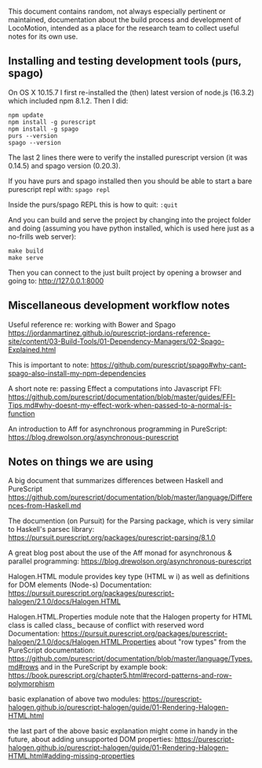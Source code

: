 This document contains random, not always especially pertinent or maintained, documentation about the build process and development of LocoMotion, intended as a place for the research team to collect useful notes for its own use.

## Installing and testing development tools (purs, spago)

On OS X 10.15.7 I first re-installed the (then) latest version of node.js (16.3.2) which included npm 8.1.2. Then I did:
```
npm update
npm install -g purescript
npm install -g spago
purs --version
spago --version
```
The last 2 lines there were to verify the installed purescript version (it was 0.14.5) and spago version (0.20.3).

If you have purs and spago installed then you should be able to start a bare purescript repl with: ```spago repl```

Inside the purs/spago REPL this is how to quit: ```:quit```

And you can build and serve the project by changing into the project folder and doing (assuming you have python installed, which is used here just as a no-frills web server):
```
make build
make serve
````

Then you can connect to the just built project by opening a browser and going to: http://127.0.0.1:8000

## Miscellaneous development workflow notes

Useful reference re: working with Bower and Spago
https://jordanmartinez.github.io/purescript-jordans-reference-site/content/03-Build-Tools/01-Dependency-Managers/02-Spago-Explained.html

This is important to note:
https://github.com/purescript/spago#why-cant-spago-also-install-my-npm-dependencies

A short note re: passing Effect a computations into Javascript FFI:
https://github.com/purescript/documentation/blob/master/guides/FFI-Tips.md#why-doesnt-my-effect-work-when-passed-to-a-normal-js-function

An introduction to Aff for asynchronous programming in PureScript:
https://blog.drewolson.org/asynchronous-purescript

## Notes on things we are using

A big document that summarizes differences between Haskell and PureScript
https://github.com/purescript/documentation/blob/master/language/Differences-from-Haskell.md

The documention (on Pursuit) for the Parsing package, which is very similar to Haskell's parsec library:
https://pursuit.purescript.org/packages/purescript-parsing/8.1.0

A great blog post about the use of the Aff monad for asynchronous & parallel programming:
https://blog.drewolson.org/asynchronous-purescript



Halogen.HTML module
provides key type (HTML w i) as well as definitions for DOM elements (Node-s)
Documentation: https://pursuit.purescript.org/packages/purescript-halogen/2.1.0/docs/Halogen.HTML

Halogen.HTML.Properties module
note that the Halogen property for HTML class is called class_ because of conflict with reserved word
Documentation: https://pursuit.purescript.org/packages/purescript-halogen/2.1.0/docs/Halogen.HTML.Properties
about "row types" from the PureScript documentation: https://github.com/purescript/documentation/blob/master/language/Types.md#rows
and in the PureScript by example book: https://book.purescript.org/chapter5.html#record-patterns-and-row-polymorphism

basic explanation of above two modules:
https://purescript-halogen.github.io/purescript-halogen/guide/01-Rendering-Halogen-HTML.html

the last part of the above basic explanation might come in handy in the future, about adding unsupported DOM properties:
https://purescript-halogen.github.io/purescript-halogen/guide/01-Rendering-Halogen-HTML.html#adding-missing-properties
